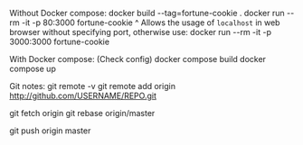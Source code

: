 Without Docker compose:
docker build --tag=fortune-cookie .
docker run --rm -it -p 80:3000 fortune-cookie
^ Allows the usage of `localhost` in web browser without specifying port,
otherwise use:
docker run --rm -it -p 3000:3000 fortune-cookie

With Docker compose:
(Check config)
docker compose build
docker compose up

Git notes:
git remote -v
git remote add origin http://github.com/USERNAME/REPO.git

git fetch origin
git rebase origin/master

git push origin master
